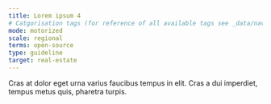 ```yaml
---
title: Lorem ipsum 4
# Catgorisation tags (for reference of all available tags see _data/navigation_tools.yml file):
mode: motorized
scale: regional
terms: open-source
type: guideline
target: real-estate
---
```


Cras at dolor eget urna varius faucibus tempus in elit. Cras a dui imperdiet, tempus metus quis, pharetra turpis.
